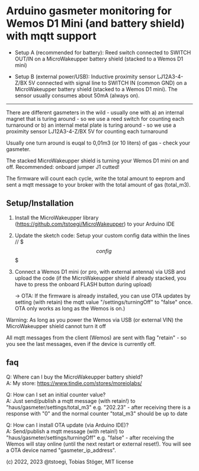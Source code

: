 # Arduino gasmeter monitoring for Wemos D1 Mini (and battery shield) with mqtt support
  
- Setup A (recommended for battery): Reed switch connected to SWITCH OUT/IN on a MicroWakeupper battery shield (stacked to a Wemos D1 mini)

- Setup B (external power/USB): Inductive proximity sensor LJ12A3-4-Z/BX 5V connected with signal line to SWITCH IN (common GND) on a MicroWakeupper battery shield (stacked to a Wemos D1 mini). The sensor usually consumes about 50mA (always on).
  
---

There are different gasmeters in the wild - usually one with 
a) an internal magnet that is turing around - so we use a reed switch for counting each turnaround
or
b) an internal metal plate is turing around - so we use a proximity sensor LJ12A3-4-Z/BX 5V for counting each turnaround

Usually one turn around is euqal to 0,01m3 (or 10 liters) of gas - check your gasmeter.

The stacked MicroWakeupper shield is turning your Wemos D1 mini on and off. Recommended: onboard jumper J1 cutted!
  
The firmware will count each cycle, write the total amount to eeprom and sent a mqtt message to your broker with the total amount of gas (total_m3).
  
## Setup/Installation
1. Install the MicroWakeupper library (https://github.com/tstoegi/MicroWakeupper) to your Arduino IDE 
2. Update the sketch code: Setup your custom config data within the lines // $$$config$$$
3. Connect a Wemos D1 mini (or pro, with external antenna) via USB and upload the code (if the MicroWakeupper shield if already stacked, you have to press the onboard FLASH button during upload) 
   
   -> OTA: If the firmware is already installed, you can use OTA updates by setting (with retain) the mqtt value "/settings/turningOff" to "false" once. OTA only works as long as the Wemos is on.)
  
Warning: As long as you power the Wemos via USB (or external VIN) the MicroWakeupper shield cannot turn it off

All mqtt messages from the client (Wemos) are sent with flag "retain" - so you see the last messages, even if the device is currently off.
  
## faq
Q: Where can I buy the MicroWakeupper battery shield?
<br>
A: My store: https://www.tindie.com/stores/moreiolabs/

Q: How can I set an initial counter value?
<br>
A: Just send/publish a mqtt message (with retain!) to "haus/gasmeter/settings/total_m3" e.g. "202.23" - after receiving there is a response with "0" and the normal counter "total_m3" should be up to date

Q: How can I install OTA update (via Arduino IDE)?
<br>
A: Send/publish a mqtt message (with retain!) to "haus/gasmeter/settings/turningOff" e.g. "false" - after receiving the Wemos will stay online (until the next restart or external reset!). You will see a OTA device named "gasmeter_ip_address".
  
(c) 2022, 2023 @tstoegi, Tobias Stöger, MIT license
  
